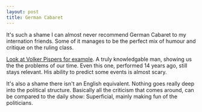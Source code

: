 ```yaml
---
layout: post
title: German Cabaret
---
```


It's such a shame I can almost never recommend German Cabaret to my internation friends. Some of it manages to be the perfect mix of humour and critique on the ruling class. 

[Look at Volker Pispers for example](https://www.youtube.com/watch?v=SG0Ql0VfcRg&t=3s). A truly knowledgable man, showing us the the problems of our time. Even this one, performed 14 years ago, still stays relevant. His ability to predict some events is almost scary.

It's also a shame there isn't an English equivalent. Nothing goes really deep into the political structure. Basically all the criticism that comes around, can be compared to the daily show: Superficial, mainly making fun of the politicians. 
